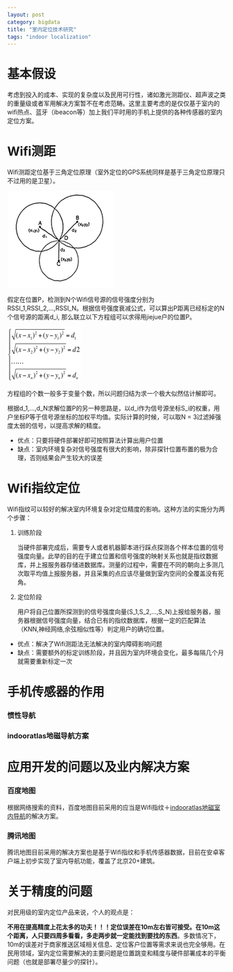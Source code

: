 ```yaml
---
layout: post
category: bigdata
title: "室内定位技术研究"
tags: "indoor localization"
---
```


# 基本假设

考虑到投入的成本、实现的复杂度以及民用可行性，诸如激光测距仪、超声波之类的重量级或者军用解决方案暂不在考虑范畴。这里主要考虑的是仅仅基于室内的wifi热点、蓝牙（ibeacon等）加上我们平时用的手机上提供的各种传感器的室内定位方案。

# Wifi测距

Wifi测距定位基于三角定位原理（室外定位的GPS系统同样是基于三角定位原理只不过用的是卫星）。

![三角定位](/img/3point.png)

假定在位置P，检测到N个Wifi信号源的信号强度分别为RSSI\_1,RSSI\_2,...,RSSI\_N。根据信号强度衰减公式，可以算出P距离已经标定的N个信号源的距离d\_i, 那么联立以下方程组可以求得用jiejue户的位置P。

![wifi测距定位公式](/img/npoint_equation.png)

方程组的个数一般多于变量个数，所以问题归结为求一个极大似然估计解即可。

根据d\_1,...,d\_N求解位置P的另一种思路是，以d\_i作为信号源坐标S\_i的权重，用户坐标P等于信号源坐标的加权平均值。实际计算的时候，可以取N = 3过滤掉强度太弱的信号，以提高求解的精度。

* 优点：只要将硬件部署好即可按照算法计算出用户位置
* 缺点：室内环境复杂对信号强度有很大的影响，除非探针位置布置的极为合理，否则结果会产生较大的误差

# Wifi指纹定位

Wifi指纹可以较好的解决室内环境复杂对定位精度的影响。这种方法的实施分为两个步骤：

1. 训练阶段

	当硬件部署完成后，需要专人或者机器脚本进行踩点探测各个样本位置的信号强度向量。此举的目的在于建立位置和信号强度的映射关系也就是指纹数据库，并上报服务器存储进数据库。测量的过程中，需要在不同的朝向上多测几次取平均值上报服务器，并且采集的点应该尽量做到室内空间的全覆盖没有死角。

2. 定位阶段

	用户将自己位置所探测到的信号强度向量(S\_1,S\_2,...,S\_N)上报给服务器，服务器根据信号强度向量，结合已有的指纹数据库，根据一定的匹配算法（KNN,神经网络,余弦相似性等）判定用户的确切位置。
    

* 优点：解决了Wifi测距法无法解决的室内障碍影响问题
* 缺点：需要额外的标定训练阶段，并且因为室内环境会变化，最多每隔几个月就需要重新标定一次

# 手机传感器的作用

### 惯性导航

### indooratlas地磁导航方案

# 应用开发的问题以及业内解决方案

### 百度地图

根据网络搜索的资料，百度地图目前采用的应当是Wifi指纹＋[indooratlas地磁室内导航](https://www.indooratlas.com/)的解决方案。

### 腾讯地图

腾讯地图目前采用的解决方案也是基于Wifi指纹和手机传感器数据，目前在安卓客户端上初步实现了室内导航功能，覆盖了北京20+建筑。

# 关于精度的问题

对民用级的室内定位产品来说，个人的观点是：

**不用在提高精度上花太多的功夫！！！定位误差在10m左右皆可接受。在10m这个距离，人只要四周多看看，多走两步就一定能找到要找的东西**。多数情况下，10m的误差对于商家推送区域相关信息、定位客户位置等需求来说也完全够用。在民用领域，室内定位需要解决的主要问题是位置跳变和精度与硬件部署成本的平衡问题（也就是部署尽量少的探针）。


